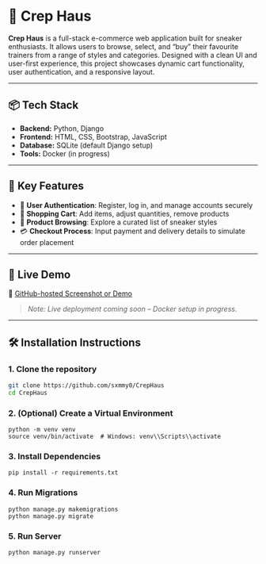 # 👟 Crep Haus

**Crep Haus** is a full-stack e-commerce web application built for sneaker enthusiasts. It allows users to browse, select, and “buy” their favourite trainers from a range of styles and categories. Designed with a clean UI and user-first experience, this project showcases dynamic cart functionality, user authentication, and a responsive layout.

---

## 📦 Tech Stack

- **Backend:** Python, Django
- **Frontend:** HTML, CSS, Bootstrap, JavaScript
- **Database:** SQLite (default Django setup)
- **Tools:** Docker (in progress)

---

## 🔑 Key Features

- 🧾 **User Authentication**: Register, log in, and manage accounts securely
- 🛒 **Shopping Cart**: Add items, adjust quantities, remove products
- 🔎 **Product Browsing**: Explore a curated list of sneaker styles
- 💳 **Checkout Process**: Input payment and delivery details to simulate order placement

---

## 🚀 Live Demo

🔗 [GitHub-hosted Screenshot or Demo](https://github.com/user-attachments/assets/7e8a6318-1c92-4a20-9229-007ef2c7f90a)

> *Note: Live deployment coming soon – Docker setup in progress.*

---

## 🛠️ Installation Instructions

### 1. Clone the repository
```bash
git clone https://github.com/sxmmy0/CrepHaus
cd CrepHaus
```
### 2. (Optional) Create a Virtual Environment
```
python -m venv venv
source venv/bin/activate  # Windows: venv\\Scripts\\activate
```
### 3. Install Dependencies
```
pip install -r requirements.txt
```
### 4. Run Migrations
```
python manage.py makemigrations
python manage.py migrate
```
### 5. Run Server
```
python manage.py runserver
```
